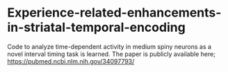 # Experience-related-enhancements-in-striatal-temporal-encoding

Code to analyze time-dependent activity in medium spiny neurons as a novel interval timing task is learned. 
The paper is publicly available here;
https://pubmed.ncbi.nlm.nih.gov/34097793/
